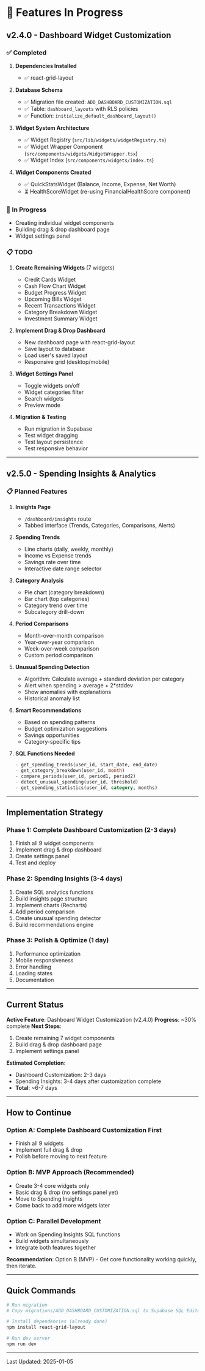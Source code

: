 # 🚧 Features In Progress

## v2.4.0 - Dashboard Widget Customization

### ✅ Completed
1. **Dependencies Installed**
   - ✅ react-grid-layout

2. **Database Schema**
   - ✅ Migration file created: `ADD_DASHBOARD_CUSTOMIZATION.sql`
   - ✅ Table: `dashboard_layouts` with RLS policies
   - ✅ Function: `initialize_default_dashboard_layout()`

3. **Widget System Architecture**
   - ✅ Widget Registry (`src/lib/widgets/widgetRegistry.ts`)
   - ✅ Widget Wrapper Component (`src/components/widgets/WidgetWrapper.tsx`)
   - ✅ Widget Index (`src/components/widgets/index.ts`)

4. **Widget Components Created**
   - ✅ QuickStatsWidget (Balance, Income, Expense, Net Worth)
   - ⏳ HealthScoreWidget (re-using FinancialHealthScore component)

### 🔄 In Progress
- Creating individual widget components
- Building drag & drop dashboard page
- Widget settings panel

### 📋 TODO
1. **Create Remaining Widgets** (7 widgets)
   - Credit Cards Widget
   - Cash Flow Chart Widget
   - Budget Progress Widget
   - Upcoming Bills Widget
   - Recent Transactions Widget
   - Category Breakdown Widget
   - Investment Summary Widget

2. **Implement Drag & Drop Dashboard**
   - New dashboard page with react-grid-layout
   - Save layout to database
   - Load user's saved layout
   - Responsive grid (desktop/mobile)

3. **Widget Settings Panel**
   - Toggle widgets on/off
   - Widget categories filter
   - Search widgets
   - Preview mode

4. **Migration & Testing**
   - Run migration in Supabase
   - Test widget dragging
   - Test layout persistence
   - Test responsive behavior

---

## v2.5.0 - Spending Insights & Analytics

### 📋 Planned Features

1. **Insights Page**
   - `/dashboard/insights` route
   - Tabbed interface (Trends, Categories, Comparisons, Alerts)

2. **Spending Trends**
   - Line charts (daily, weekly, monthly)
   - Income vs Expense trends
   - Savings rate over time
   - Interactive date range selector

3. **Category Analysis**
   - Pie chart (category breakdown)
   - Bar chart (top categories)
   - Category trend over time
   - Subcategory drill-down

4. **Period Comparisons**
   - Month-over-month comparison
   - Year-over-year comparison
   - Week-over-week comparison
   - Custom period comparison

5. **Unusual Spending Detection**
   - Algorithm: Calculate average + standard deviation per category
   - Alert when spending > average + 2*stddev
   - Show anomalies with explanations
   - Historical anomaly list

6. **Smart Recommendations**
   - Based on spending patterns
   - Budget optimization suggestions
   - Savings opportunities
   - Category-specific tips

7. **SQL Functions Needed**
   ```sql
   - get_spending_trends(user_id, start_date, end_date)
   - get_category_breakdown(user_id, month)
   - compare_periods(user_id, period1, period2)
   - detect_unusual_spending(user_id, threshold)
   - get_spending_statistics(user_id, category, months)
   ```

---

## Implementation Strategy

### Phase 1: Complete Dashboard Customization (2-3 days)
1. Finish all 9 widget components
2. Implement drag & drop dashboard
3. Create settings panel
4. Test and deploy

### Phase 2: Spending Insights (3-4 days)
1. Create SQL analytics functions
2. Build insights page structure
3. Implement charts (Recharts)
4. Add period comparison
5. Create unusual spending detector
6. Build recommendations engine

### Phase 3: Polish & Optimize (1 day)
1. Performance optimization
2. Mobile responsiveness
3. Error handling
4. Loading states
5. Documentation

---

## Current Status

**Active Feature**: Dashboard Widget Customization (v2.4.0)
**Progress**: ~30% complete
**Next Steps**:
1. Create remaining 7 widget components
2. Build drag & drop dashboard page
3. Implement settings panel

**Estimated Completion**:
- Dashboard Customization: 2-3 days
- Spending Insights: 3-4 days after customization complete
- **Total**: ~6-7 days

---

## How to Continue

### Option A: Complete Dashboard Customization First
- Finish all 9 widgets
- Implement full drag & drop
- Polish before moving to next feature

### Option B: MVP Approach (Recommended)
- Create 3-4 core widgets only
- Basic drag & drop (no settings panel yet)
- Move to Spending Insights
- Come back to add more widgets later

### Option C: Parallel Development
- Work on Spending Insights SQL functions
- Build widgets simultaneously
- Integrate both features together

**Recommendation**: Option B (MVP) - Get core functionality working quickly, then iterate.

---

## Quick Commands

```bash
# Run migration
# Copy migrations/ADD_DASHBOARD_CUSTOMIZATION.sql to Supabase SQL Editor

# Install dependencies (already done)
npm install react-grid-layout

# Run dev server
npm run dev
```

---

Last Updated: 2025-01-05
